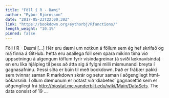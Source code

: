 ```yaml
---
title: "Föll í R - Dæmi"
author: "Eyþór Björnsson"
date: "2017-05-23T22:00:30Z"
link: "https://bookdown.org/eythorbj/Rfunctions/"
length_weight: "10.1%"
pinned: false
---
```


Föll í R - Dæmi [...] Hér eru dæmi um notkun á föllum sem ég hef skrifað og má finna á GitHub. Þetta eru aðallega föll sem spara mikinn tíma við uppsetningu á algengum töflum fyrir vísindagreinar (á sviði læknavísinda) en eru líka hjálpleg til þess að átta sig á fylgni milli mismunandi breyta í gagnasafninu. Þessi síða er búin til með bookdown. Það er frábær pakki sem tvinnar saman R markdown skrár og setur saman í aðgengilegt html-bókarsnið. Í öllum dæmunum er notast við ‘diabetes’ gagnasettið sem er aðgengilegt frá http://biostat.mc.vanderbilt.edu/wiki/Main/DataSets. The data consist of 19 ...
